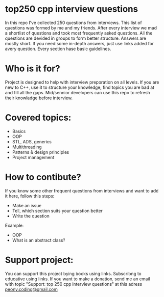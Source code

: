 # top250 cpp interview questions
In this repo I've collected 250 questions from interviews. This list of questions was formed by me and my friends. After every interview we mad a shortlist of questions and took most frequently asked questions. All the questions are devided in groups to form better structure. Answers are mostly short. If you need some in-depth answers, just use links added for avery question. Every section hase basic guidelines.

# Who is it for?
Project is designed to help with interview preporation on all levels. If you are new to C++, use it to structure your knowledge, find topics you are bad at and fill all the gaps. Mid/sennior developers can use this repo to refresh their knowladge before interview.

# Covered topics:
- Basics
- OOP
- STL, ADS, generics
- Multithreading
- Patterns & design principles
- Project management

# How to contibute? 
If you know some other frequent questions from interviews and want to add it here, follow this steps:
- Make an issue
- Tell, which section suits your question better
- Write the question

Example:
- OOP
- What is an abstract class?

# Support project:
You can support this project bying books using links. Subscribng to educative using links. If you want to make a donation, send me an email with topic "Support: top 250 cpp interview questions" at this adress [peony.coding@gmail.com](mailto:peony.coding@gmail.com)

